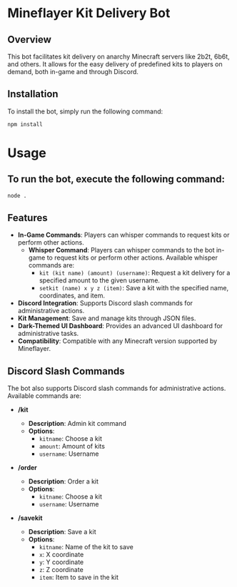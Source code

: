 # Mineflayer Kit Delivery Bot

## Overview
This bot facilitates kit delivery on anarchy Minecraft servers like 2b2t, 6b6t, and others. It allows for the easy delivery of predefined kits to players on demand, both in-game and through Discord.

## Installation
To install the bot, simply run the following command:
```bash
npm install
```
# Usage
## To run the bot, execute the following command:
```bash
node .
```
## Features

- **In-Game Commands**: Players can whisper commands to request kits or perform other actions.
  - **Whisper Command**: Players can whisper commands to the bot in-game to request kits or perform other actions. Available whisper commands are:
    - `kit (kit name) (amount) (username)`: Request a kit delivery for a specified amount to the given username.
    - `setkit (name) x y z (item)`: Save a kit with the specified name, coordinates, and item.
- **Discord Integration**: Supports Discord slash commands for administrative actions.
- **Kit Management**: Save and manage kits through JSON files.
- **Dark-Themed UI Dashboard**: Provides an advanced UI dashboard for administrative tasks.
- **Compatibility**: Compatible with any Minecraft version supported by Mineflayer.
## Discord Slash Commands

The bot also supports Discord slash commands for administrative actions. Available commands are:

- **/kit**
  - **Description**: Admin kit command
  - **Options**:
    - `kitname`: Choose a kit
    - `amount`: Amount of kits
    - `username`: Username

- **/order**
  - **Description**: Order a kit
  - **Options**:
    - `kitname`: Choose a kit
    - `username`: Username

- **/savekit**
  - **Description**: Save a kit
  - **Options**:
    - `kitname`: Name of the kit to save
    - `x`: X coordinate
    - `y`: Y coordinate
    - `z`: Z coordinate
    - `item`: Item to save in the kit


